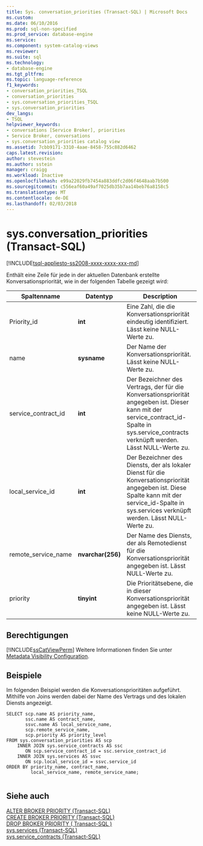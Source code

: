 ```yaml
---
title: Sys. conversation_priorities (Transact-SQL) | Microsoft Docs
ms.custom: 
ms.date: 06/10/2016
ms.prod: sql-non-specified
ms.prod_service: database-engine
ms.service: 
ms.component: system-catalog-views
ms.reviewer: 
ms.suite: sql
ms.technology:
- database-engine
ms.tgt_pltfrm: 
ms.topic: language-reference
f1_keywords:
- conversation_priorities_TSQL
- conversation_priorities
- sys.conversation_priorities_TSQL
- sys.conversation_priorities
dev_langs:
- TSQL
helpviewer_keywords:
- conversations [Service Broker], priorities
- Service Broker, conversations
- sys.conversation_priorities catalog view
ms.assetid: 7cbb9171-3310-4aae-8458-755c882d6462
caps.latest.revision: 
author: stevestein
ms.author: sstein
manager: craigg
ms.workload: Inactive
ms.openlocfilehash: e99a22029fb7454a883ddfc2d06f4648aab7b500
ms.sourcegitcommit: c556eaf60a49af7025db35b7aa14beb76a8158c5
ms.translationtype: MT
ms.contentlocale: de-DE
ms.lasthandoff: 02/03/2018
---
```

# <a name="sysconversationpriorities-transact-sql"></a>sys.conversation_priorities (Transact-SQL)
[!INCLUDE[tsql-appliesto-ss2008-xxxx-xxxx-xxx-md](../../includes/tsql-appliesto-ss2008-xxxx-xxxx-xxx-md.md)]

  Enthält eine Zeile für jede in der aktuellen Datenbank erstellte Konversationspriorität, wie in der folgenden Tabelle gezeigt wird: 
  
|Spaltenname|Datentyp|Description|  
|-----------------|---------------|-----------------|  
|Priority_id|**int**|Eine Zahl, die die Konversationspriorität eindeutig identifiziert. Lässt keine NULL-Werte zu.|  
|name|**sysname**|Der Name der Konversationspriorität. Lässt keine NULL-Werte zu.|  
|service_contract_id|**int**|Der Bezeichner des Vertrags, der für die Konversationspriorität angegeben ist. Dieser kann mit der service_contract_id-Spalte in sys.service_contracts verknüpft werden. Lässt NULL-Werte zu.|  
|local_service_id|**int**|Der Bezeichner des Diensts, der als lokaler Dienst für die Konversationspriorität angegeben ist. Diese Spalte kann mit der service_id-Spalte in  sys.services verknüpft werden. Lässt NULL-Werte zu.|  
|remote_service_name|**nvarchar(256)**|Der Name des Diensts, der als Remotedienst für die Konversationspriorität angegeben ist. Lässt NULL-Werte zu.|  
|priority|**tinyint**|Die Prioritätsebene, die in dieser Konversationspriorität angegeben ist. Lässt keine NULL-Werte zu.|  
  
## <a name="permissions"></a>Berechtigungen  
 [!INCLUDE[ssCatViewPerm](../../includes/sscatviewperm-md.md)] Weitere Informationen finden Sie unter [Metadata Visibility Configuration](../../relational-databases/security/metadata-visibility-configuration.md).  
  
## <a name="examples"></a>Beispiele  
 Im folgenden Beispiel werden die Konversationsprioritäten aufgeführt. Mithilfe von Joins werden dabei der Name des Vertrags und des lokalen Diensts angezeigt.  
  
```  
SELECT scp.name AS priority_name,  
       ssc.name AS contract_name,  
       ssvc.name AS local_service_name,  
       scp.remote_service_name,  
       scp.priority AS priority_level  
FROM sys.conversation_priorities AS scp  
    INNER JOIN sys.service_contracts AS ssc  
       ON scp.service_contract_id = ssc.service_contract_id  
    INNER JOIN sys.services AS ssvc  
       ON scp.local_service_id = ssvc.service_id  
ORDER BY priority_name, contract_name,  
         local_service_name, remote_service_name;  
  
```  
  
## <a name="see-also"></a>Siehe auch  
 [ALTER BROKER PRIORITY &#40;Transact-SQL&#41;](../../t-sql/statements/alter-broker-priority-transact-sql.md)   
 [CREATE BROKER PRIORITY &#40;Transact-SQL&#41;](../../t-sql/statements/create-broker-priority-transact-sql.md)   
 [DROP BROKER PRIORITY &#40; Transact-SQL &#41;](../../t-sql/statements/drop-broker-priority-transact-sql.md)   
 [sys.services &#40;Transact-SQL&#41;](../../relational-databases/system-catalog-views/sys-services-transact-sql.md)   
 [sys.service_contracts &#40;Transact-SQL&#41;](../../relational-databases/system-catalog-views/sys-service-contracts-transact-sql.md)  
  
  
